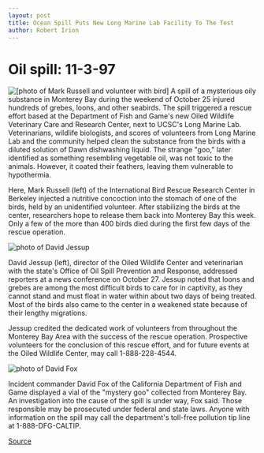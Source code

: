 ```yaml
---
layout: post
title: Ocean Spill Puts New Long Marine Lab Facility To The Test
author: Robert Irion
---
```


# Oil spill: 11-3-97

![\[photo of Mark Russell and volunteer with bird\]][1] A spill of a mysterious oily substance in Monterey Bay during the weekend of October 25 injured hundreds of grebes, loons, and other seabirds. The spill triggered a rescue effort based at the Department of Fish and Game's new Oiled Wildlife Veterinary Care and Research Center, next to UCSC's Long Marine Lab. Veterinarians, wildlife biologists, and scores of volunteers from Long Marine Lab and the community helped clean the substance from the birds with a diluted solution of Dawn dishwashing liquid. The strange "goo," later identified as something resembling vegetable oil, was not toxic to the animals. However, it coated their feathers, leaving them vulnerable to hypothermia.

Here, Mark Russell (left) of the International Bird Rescue Research Center in Berkeley injected a nutritive concoction into the stomach of one of the birds, held by an unidentified volunteer. After stabilizing the birds at the center, researchers hope to release them back into Monterey Bay this week. Only a few of the more than 400 birds died during the first few days of the rescue operation.

![photo of David Jessup][2]

David Jessup (left), director of the Oiled Wildlife Center and veterinarian with the state's Office of Oil Spill Prevention and Response, addressed reporters at a news conference on October 27. Jessup noted that loons and grebes are among the most difficult birds to care for in captivity, as they cannot stand and must float in water within about two days of being treated. Most of the birds also came to the center in a weakened state because of their lengthy migrations.

Jessup credited the dedicated work of volunteers from throughout the Monterey Bay Area with the success of the rescue operation. Prospective volunteers for the conclusion of this rescue effort, and for future events at the Oiled Wildlife Center, may call 1-888-228-4544.

![photo of David Fox][3]

Incident commander David Fox of the California Department of Fish and Game displayed a vial of the "mystery goo" collected from Monterey Bay. An investigation into the cause of the spill is under way, Fox said. Those responsible may be prosecuted under federal and state laws. Anyone with information on the spill may call the department's toll-free pollution tip line at 1-888-DFG-CALTIP.

[1]: http://www1.ucsc.edu/oncampus/art/oiled.bird.97-11-03.gif
[2]: http://www1.ucsc.edu/oncampus/art/oiled.media.97-11-03.gif
[3]: http://www1.ucsc.edu/oncampus/art/oiled.talk.97-11-03.gif

[Source](http://www1.ucsc.edu/oncampus/currents/97-11-03/oiled1.htm "Permalink to Oil spill: 11-3-97")
